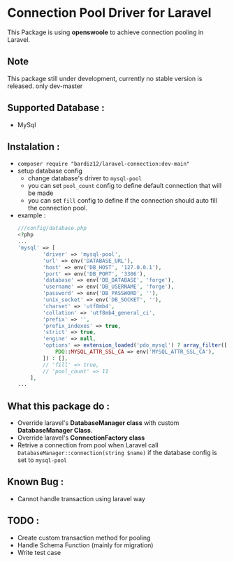# Connection Pool Driver for Laravel

This Package is using **openswoole** to achieve connection pooling in Laravel.

## Note
This package still under development, currently no stable version is released. only dev-master


## Supported Database :

- MySql

## Instalation :
- ```composer require "bardiz12/laravel-connection:dev-main"```
- setup database config
    - change database's driver to `mysql-pool`
    - you can set `pool_count` config to define default connection that will be made
    - you can set `fill` config to define if the connection should auto fill the connection pool.
- example : 
    ```php
    ///config/database.php
    <?php
    ...
    'mysql' => [
            'driver' => 'mysql-pool',
            'url' => env('DATABASE_URL'),
            'host' => env('DB_HOST', '127.0.0.1'),
            'port' => env('DB_PORT', '3306'),
            'database' => env('DB_DATABASE', 'forge'),
            'username' => env('DB_USERNAME', 'forge'),
            'password' => env('DB_PASSWORD', ''),
            'unix_socket' => env('DB_SOCKET', ''),
            'charset' => 'utf8mb4',
            'collation' => 'utf8mb4_general_ci',
            'prefix' => '',
            'prefix_indexes' => true,
            'strict' => true,
            'engine' => null,
            'options' => extension_loaded('pdo_mysql') ? array_filter([
                PDO::MYSQL_ATTR_SSL_CA => env('MYSQL_ATTR_SSL_CA'),
            ]) : [],
            // 'fill' => true,
            // 'pool_count' => 11
        ],
    ...
    ```



## What this package do : 
- Override laravel's **DatabaseManager class** with custom **DatabaseManager Class**.
- Override laravel's **ConnectionFactory class**
- Retrive a connection from pool when Laravel call ```DatabaseManager::connection(string $name)``` if the database config is set to ```mysql-pool```

## Known Bug : 
- Cannot handle transaction using laravel way 

## TODO :
- Create custom transaction method for pooling
- Handle Schema Function (mainly for migration)
- Write test case